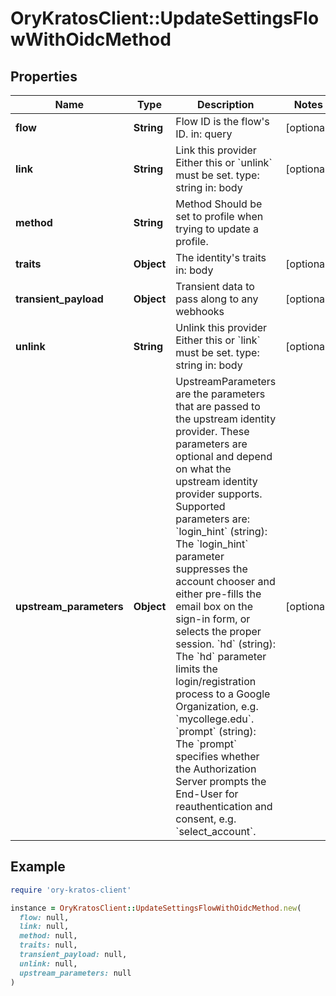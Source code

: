 # OryKratosClient::UpdateSettingsFlowWithOidcMethod

## Properties

| Name | Type | Description | Notes |
| ---- | ---- | ----------- | ----- |
| **flow** | **String** | Flow ID is the flow&#39;s ID.  in: query | [optional] |
| **link** | **String** | Link this provider  Either this or &#x60;unlink&#x60; must be set.  type: string in: body | [optional] |
| **method** | **String** | Method  Should be set to profile when trying to update a profile. |  |
| **traits** | **Object** | The identity&#39;s traits  in: body | [optional] |
| **transient_payload** | **Object** | Transient data to pass along to any webhooks | [optional] |
| **unlink** | **String** | Unlink this provider  Either this or &#x60;link&#x60; must be set.  type: string in: body | [optional] |
| **upstream_parameters** | **Object** | UpstreamParameters are the parameters that are passed to the upstream identity provider.  These parameters are optional and depend on what the upstream identity provider supports. Supported parameters are: &#x60;login_hint&#x60; (string): The &#x60;login_hint&#x60; parameter suppresses the account chooser and either pre-fills the email box on the sign-in form, or selects the proper session. &#x60;hd&#x60; (string): The &#x60;hd&#x60; parameter limits the login/registration process to a Google Organization, e.g. &#x60;mycollege.edu&#x60;. &#x60;prompt&#x60; (string): The &#x60;prompt&#x60; specifies whether the Authorization Server prompts the End-User for reauthentication and consent, e.g. &#x60;select_account&#x60;. | [optional] |

## Example

```ruby
require 'ory-kratos-client'

instance = OryKratosClient::UpdateSettingsFlowWithOidcMethod.new(
  flow: null,
  link: null,
  method: null,
  traits: null,
  transient_payload: null,
  unlink: null,
  upstream_parameters: null
)
```

